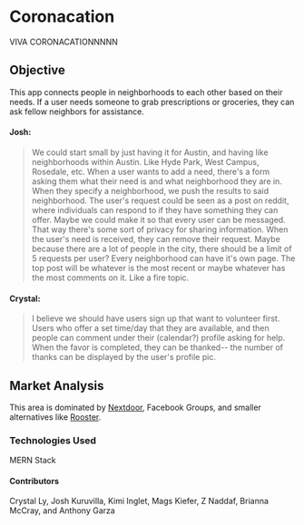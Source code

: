 # Coronacation
VIVA CORONACATIONNNNN

## Objective
This app connects people in neighborhoods to each other based on their needs. If a user needs someone to grab prescriptions or groceries, they can ask fellow neighbors for assistance.

#### Josh: 
>We could start small by just having it for Austin, and having like neighborhoods within Austin. Like Hyde Park, West Campus, Rosedale, etc.
When a user wants to add a need, there's a form asking them what their need is and what neighborhood they are in. When they specify a neighborhood, we push the results to said neighborhood.
The user's request could be seen as a post on reddit, where individuals can respond to if they have something they can offer.
Maybe we could make it so that every user can be messaged. That way there's some sort of privacy for sharing information.
When the user's need is received, they can remove their request.
Maybe because there are a lot of people in the city, there should be a limit of 5 requests per user?
Every neighborhood can have it's own page.
The top post will be whatever is the most recent or maybe whatever has the most comments on it. Like a fire topic.

#### Crystal: 
>I believe we should have users sign up that want to volunteer first. Users who offer a set time/day that they are available, and then people can comment under their (calendar?) profile asking for help. 
When the favor is completed, they can be thanked-- the number of thanks can be displayed by the user's profile pic. 

## Market Analysis
This area is dominated by [Nextdoor](https://nextdoor.com/), Facebook Groups, and smaller alternatives like [Rooster](https://therooster.co/).

### Technologies Used
MERN Stack

#### Contributors 

Crystal Ly, Josh Kuruvilla, Kimi Inglet, Mags Kiefer, Z Naddaf, Brianna McCray, and Anthony Garza